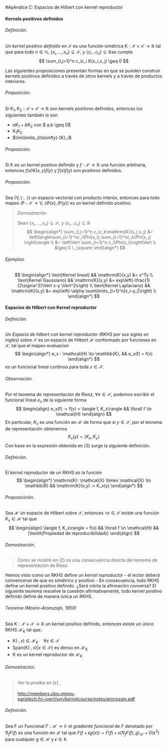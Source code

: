 #Apéndice C: Espacios de Hilbert con kernel reproductor 

#### Kernels positivos definidos

###### Definición.

Un *kernel positivo definido* en $\mathcal{X}​$ es una función simétrica $\mathrm{K}: \mathcal{X} \times \mathcal{X} \to \mathbb{R}​$ tal que para todo $n \in \mathbb{N}​$, $\{x_i,\dots,x_n\} \subseteq \mathcal{X}​$, y $\{c_i ... c_n \} \subseteq \mathbb{R}​$ se cumple
$$
\sum_{i,j=1}^n c_ic_i K(x_i,x_j) \geq 0
$$

Las siguientes proposiciones presentan formas en que se pueden construir kernels positivos definidos a través de otros kernels y a través de productos interiores.

###### Proposición.

Si $\mathrm{K}_1, \mathrm{K}_2 : \mathcal{X} \times \mathcal{X} \to \mathbb{R}​$ son kernels positivos definidos, entonces los siguientes también lo son

- $a\mathrm{K}_1 + b\mathrm{K}_2$ con $ a,b \geq 0$
- $\mathrm{K}_1\mathrm{K}_2$ 
- $\lim\limits_{i\to\infty}  {K}_i$

###### Proposición.

Si $\mathrm{K}$ es un kernel positivo definido y $f:\mathcal{X} \to \mathbb{R}$ una función arbitraria, entonces $f(x) \mathrm{K}(x,y)f(y)$ y    $f(x)f(y)$ son positivos definidos.

###### Proposición.

Sea $(\mathrm{V} , \langle\cdot,\cdot\rangle)$ un espacio vectorial con producto interior, entonces para todo mapeo $\Phi : \mathcal{X} \to \mathrm{V}$, $\langle\Phi(x),\Phi(y)\rangle$ es un kernel definido positivo. 

> *Demostración*
>
> Sean $\{x_i,\dots,x_n\} \subseteq \mathcal{X}$, y $\{c_i ... c_n \} \subseteq \mathbb{R}$
> $$
> \begin{align*}
> \sum_{i,j=1}^n c_ic_k\mathrm{K}(x_i,x_j) &= \left\langle\sum_{i=1}^nc_i\Phi(x_i),\sum_{i=1}^nc_k\Phi(x_j) \right\rangle \\
> &= \left\Vert \sum_{i=1}^n c_i\Phi(x_i)\right\Vert \\
> &\geq 0 \ _\square
> \end{align*}
> $$
>

###### Ejemplos.

$$
\begin{align*}
\text{Kernel lineal} && \mathrm{K}(x,y) &= x^Ty  \\
\text{Kernel Gaussiano} && \mathrm{K}(x,y) &= exp\left(-\frac{1}{2\sigma^2}\Vert x-y \Vert^2\right)  \\
\text{Kernel Laplaciano} && \mathrm{K}(x,y) &= exp\left(-\alpha \sum\limits_{i=1}^n|x_i-y_i|\right) \\
\end{align*}
$$

#### Espacios de Hilbert con Kernel reproductor

###### Definición.

Un *Espacio de hilbert con kernel reproductor (RKHS por sus siglas en inglés)* sobre $\mathcal{X}$ es un espacio de Hilbert $\mathcal{H}$   conformado por funciones en $\mathcal{X}$, tal que el mapeo evaluacion
$$
\begin{align*}
e_x : \mathcal{H} \to \mathbb{K}, && e_x(f) = f(x) 
\end{align*}
$$
es un funcional lineal continuo para toda $x \in \mathcal{X}$.

###### Observación.

Por el teorema de representación de Riesz, $\forall x \in \mathcal{X}$, podemos escribir el funcional lineal $e_x$ de la siguiente forma
$$
\begin{align}
e_x(f) := f(x) = \langle f, K_x\rangle && \forall f \in \mathcal{H}
\end{align}
$$
En particular, $K_x$ es una función en $\mathcal{H}$ de forma que si $y\in\mathcal{X}$, por el teorema de representación obtenemos
$$
K_x(y) = \langle K_x, K_y \rangle
$$
Con base en la expresión obtenida en $(3)$ surge la siguiente definición.

###### Definición.

El *kernel reproductor* de un RKHS es la función
$$
\begin{align*}
\mathrm{K}: \mathcal{X} \times \mathcal{X} \to \mathbb{R} && \mathrm{K}(x,y) := K_x(y)
\end{align*}
$$

###### Proposicición.

Sea $\mathcal{H}$ un espacio de Hilbert sobre $\mathcal{X}$, entonces $\forall{x} \in \mathcal{X}$ existe una función $K_x \in \mathcal{H}$ tal que
$$
\begin{align}
\langle f, K_x\rangle = f(x) && \forall f \in \mathcal{H} && (\textit{Propiedad de reproducibilidad})
\end{align}
$$

###### Demostración.

> Como se mostró en $(2)$ es una consecuencia directa del teorema de representación de Riesz.

Hemos visto como un RKHS define un *kernel reproductor* - el lector deberá convencerse de que es simétrico y positivo - En consecuencia, todo RKHS define un kernel positivo definido. ¿Será cierta la afirmación conversa? El siguiente teorema resuelve la cuestión afirmativamente, todo kernel positivo definido define de manera única un RKHS.

###### Teorema (Moore–Aronszajn, 1950)

Sea $\mathrm{K}: \mathcal{X} \times \mathcal{X} \to \mathbb{R}$ un kernel positivo definido, entonces existe un único RKHS $\mathcal{H}_\mathrm{K}$ tal que:

- $\mathrm{K}(\cdot,x) \in \mathcal{H}_\mathrm{K} \quad \forall x \in \mathcal{X}$
- $\mathrm{Span}\{\mathrm{K}(\cdot,x) | x \in \mathcal{X}\}$ es denso en $\mathcal{H}_\mathrm{K}$
- $\mathrm{K}$ es un kernel reproductor de $\mathcal{H}_\mathrm{K}$

###### Demostración.

> Ver la prueba en [x] $_\square$
>
> http://members.cbio.mines-paristech.fr/~jvert/svn/kernelcourse/notes/aronszajn.pdf

###### Definición.

Sea F un Funcional $F : \mathcal{H} \to \mathbb{K}$ el *gradiente funcional* de $F$ denotado por $\nabla_f F(f)$ es una función en $\mathcal{H}$ tal que $F(f + \epsilon g(x)) = F(f) + \epsilon\langle \nabla_f F(f),g\rangle_{\mathcal{H}} + O(\epsilon^2)$ para cualquier $g \in \mathcal{H}$ y $\epsilon \in \mathbb{R}$
